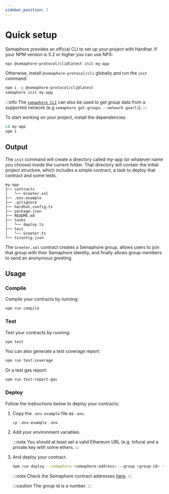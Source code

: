 ```yaml
---
sidebar_position: 2
---
```


# Quick setup

Semaphore provides an official CLI to set up your project with Hardhat. If your NPM version is 5.2 or higher you can use NPX:

```bash
npx @semaphore-protocol/cli@latest init my-app
```

Otherwise, install `@semaphore-protocol/cli` globally and run the `init` command:

```bash
npm i -g @semaphore-protocol/cli@latest
semaphore init my-app
```

:::info
The [`semaphore CLI`](https://github.com/semaphore-protocol/semaphore/tree/main/packages/cli) can also be used to get group data from a supported network (e.g `semaphore get-groups --network goerli`).
:::

To start working on your project, install the dependencies:

```bash
cd my-app
npm i
```

## Output

The `init` command will create a directory called my-app (or whatever name you choose) inside the current folder. That directory will contain the initial project structure, which includes a simple contract, a task to deploy that contract and some tests.

```
my-app
├── contracts
│   └── Greeter.sol
├── .env.example
├── .gitignore
├── hardhat.config.ts
├── package.json
├── README.md
├── tasks
│   └── deploy.ts
├── test
│   └── Greeter.ts
└── tsconfig.json
```

The `Greeter.sol` contract creates a Semaphore group, allows users to join that group with their Semaphore identity, and finally allows group members to send an anonymous greeting.

## Usage

### Compile

Compile your contracts by running:

```bash
npm run compile
```

### Test

Test your contracts by running:

```bash
npm test
```

You can also generate a test coverage report:

```bash
npm run test:coverage
```

Or a test gas report:

```bash
npm run test:report-gas
```

### Deploy

Follow the instructions below to deploy your contracts:

1. Copy the `.env.example` file as `.env`.

    ```bash
    cp .env.example .env
    ```

2. Add your environment variables.

    :::note
    You should at least set a valid Ethereum URL (e.g. Infura) and a private key with some ethers.
    :::

3. And deploy your contract.

    ```bash
    npm run deploy --semaphore <semaphore-address> --group <group-id> --network goerli
    ```

    :::note
    Check the Semaphore contract addresses [here](/docs/deployed-contracts#semaphore).
    :::

    :::caution
    The group id is a number.
    :::
